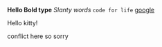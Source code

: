 **Hello Bold type**
*Slanty words*
`code for life`
[google](http://google.com)


Hello kitty!

conflict here so sorry


